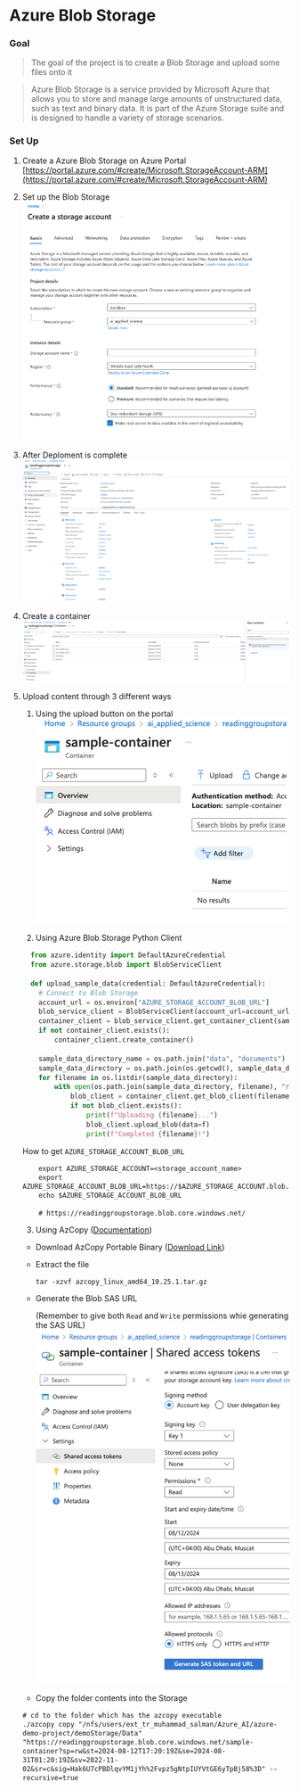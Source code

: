 # Azure Blob Storage

### Goal
> The goal of the project is to create a Blob Storage and upload some files onto it

> Azure Blob Storage is a service provided by Microsoft Azure that allows you to store and manage large amounts of unstructured data, such as text and binary data. It is part of the Azure Storage suite and is designed to handle a variety of storage scenarios.

### Set Up
1. Create a Azure Blob Storage on Azure Portal
[https://portal.azure.com/#create/Microsoft.StorageAccount-ARM](https://portal.azure.com/#create/Microsoft.StorageAccount-ARM)

2. Set up the Blob Storage
![CreateStorage](./../Images/demoStorage/create-storage.png)

3. After Deploment is complete
![ViewStorage](./../Images/demoStorage/view-storage.png)


4. Create a container
![CreateContainer](./../Images/demoStorage/create-container.png)


5. Upload content through 3 different ways
    1. Using the upload button on the portal
    ![UploadContent](./../Images/demoStorage/upload-content.png)

    2. Using Azure Blob Storage Python Client
    
    ```python
      from azure.identity import DefaultAzureCredential
      from azure.storage.blob import BlobServiceClient

      def upload_sample_data(credential: DefaultAzureCredential):
        # Connect to Blob Storage
        account_url = os.environ["AZURE_STORAGE_ACCOUNT_BLOB_URL"]
        blob_service_client = BlobServiceClient(account_url=account_url, credential=credential)
        container_client = blob_service_client.get_container_client(sample_container_name)
        if not container_client.exists():
            container_client.create_container()

        sample_data_directory_name = os.path.join("data", "documents")
        sample_data_directory = os.path.join(os.getcwd(), sample_data_directory_name)
        for filename in os.listdir(sample_data_directory):
            with open(os.path.join(sample_data_directory, filename), "rb") as f:
                blob_client = container_client.get_blob_client(filename)
                if not blob_client.exists():
                    print(f"Uploading {filename}...")
                    blob_client.upload_blob(data=f)
                    print(f"Completed {filename}!")
    ```
    How to get `AZURE_STORAGE_ACCOUNT_BLOB_URL`
    ```shell
        export AZURE_STORAGE_ACCOUNT=<storage_account_name>
        export AZURE_STORAGE_ACCOUNT_BLOB_URL=https://$AZURE_STORAGE_ACCOUNT.blob.core.windows.net/
        echo $AZURE_STORAGE_ACCOUNT_BLOB_URL
        
        # https://readinggroupstorage.blob.core.windows.net/
    ```


    3. Using AzCopy ([Documentation](https://learn.microsoft.com/en-us/azure/storage/common/storage-use-azcopy-v10?toc=%2Fazure%2Fstorage%2Fblobs%2Ftoc.json&bc=%2Fazure%2Fstorage%2Fblobs%2Fbreadcrumb%2Ftoc.json&tabs=dnf))
      - Download AzCopy Portable Binary ([Download Link](https://learn.microsoft.com/en-us/azure/storage/common/storage-use-azcopy-v10?toc=%2Fazure%2Fstorage%2Fblobs%2Ftoc.json&bc=%2Fazure%2Fstorage%2Fblobs%2Fbreadcrumb%2Ftoc.json&tabs=dnf#download-the-azcopy-portable-binary))
      - Extract the file 
        ```shell
        tar -xzvf azcopy_linux_amd64_10.25.1.tar.gz
        ```
      - Generate the Blob SAS URL

        (Remember to give both `Read` and `Write` permissions whie generating the SAS URL)
       ![AccessToken](./../Images/demoStorage/access-token.png)

      - Copy the folder contents into the Storage
      ```shell
      # cd to the folder which has the azcopy executable
      ./azcopy copy "/nfs/users/ext_tr_muhammad_salman/Azure_AI/azure-demo-project/demoStorage/Data" "https://readinggroupstorage.blob.core.windows.net/sample-container?sp=rw&st=2024-08-12T17:20:19Z&se=2024-08-31T01:20:19Z&sv=2022-11-02&sr=c&sig=Hak6U7cPBDlqvYM1jYh%2Fvpz5gNtpIUYVtGE6yTpBj58%3D" --recursive=true
      ```